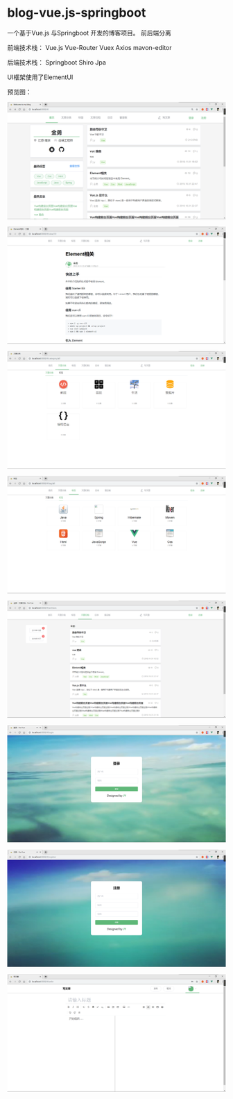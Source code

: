 # blog-vue.js-springboot

一个基于Vue.js 与Springboot 开发的博客项目。 前后端分离

前端技术栈： Vue.js Vue-Router Vuex Axios mavon-editor

后端技术栈： Springboot Shiro Jpa

UI框架使用了ElementUI

预览图：

![image](https://github.com/jy9964/blog-vue.js-springboot/blob/master/images/1.png)

![image](https://github.com/jy9964/blog-vue.js-springboot/blob/master/images/2.png)

![image](https://github.com/jy9964/blog-vue.js-springboot/blob/master/images/3.png)

![image](https://github.com/jy9964/blog-vue.js-springboot/blob/master/images/4.png)

![image](https://github.com/jy9964/blog-vue.js-springboot/blob/master/images/5.png)

![image](https://github.com/jy9964/blog-vue.js-springboot/blob/master/images/6.png)

![image](https://github.com/jy9964/blog-vue.js-springboot/blob/master/images/7.png)

![image](https://github.com/jy9964/blog-vue.js-springboot/blob/master/images/8.png)
